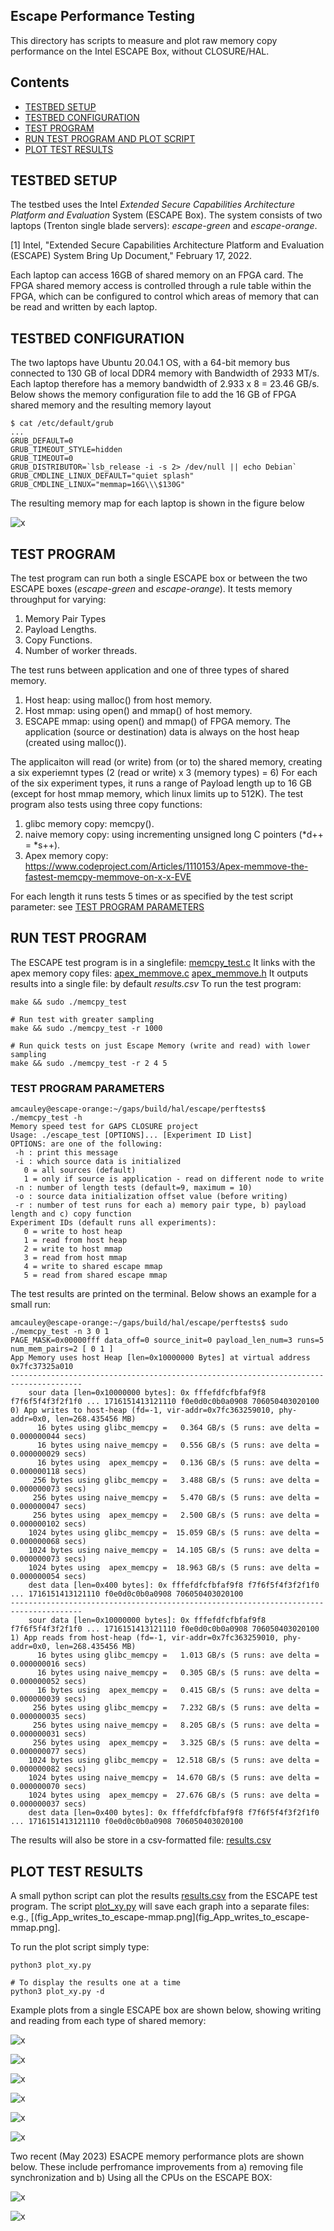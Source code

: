 ## Escape Performance Testing
This directory has scripts to measure and plot raw memory copy performance on the Intel ESCAPE Box, 
without CLOSURE/HAL. 

## Contents

- [TESTBED SETUP](#testbed-setup)
- [TESTBED CONFIGURATION](#testbed-configuration)
- [TEST PROGRAM](#test-program)
- [RUN TEST PROGRAM AND PLOT SCRIPT](#run-test-program-and-plot-script)
- [PLOT TEST RESULTS](#plot-test-results)

## TESTBED SETUP
The testbed uses the Intel *Extended Secure Capabilities Architecture Platform and Evaluation* System (ESCAPE Box). 
The system consists of two laptops (Trenton single blade servers):  *escape-green* and *escape-orange*. 

[1] Intel, "Extended Secure Capabilities Architecture Platform and Evaluation (ESCAPE) System Bring Up Document," February 17, 2022.

Each laptop can access 16GB of shared memory on an FPGA card. 
The FPGA shared memory access is controlled through a rule table within the FPGA, which can be configured to control which areas of memory that can be read and written by each laptop.

## TESTBED CONFIGURATION
The two laptops have Ubuntu 20.04.1 OS, with a 64-bit memory bus connected to 130 GB of local DDR4 memory with Bandwidth of 2933 MT/s. 
Each laptop therefore has a memory bandwidth of 2.933 x 8 = 23.46 GB/s.
Below shows the memory configuration file to add the 16 GB of FPGA shared memory and the resulting memory layout

```
$ cat /etc/default/grub
...
GRUB_DEFAULT=0
GRUB_TIMEOUT_STYLE=hidden
GRUB_TIMEOUT=0
GRUB_DISTRIBUTOR=`lsb_release -i -s 2> /dev/null || echo Debian`
GRUB_CMDLINE_LINUX_DEFAULT="quiet splash"
GRUB_CMDLINE_LINUX="memmap=16G\\\$130G"
```

The resulting memory map for each laptop is shown in the figure below 

![x](escape_box_linux_memory_map.png "Escape Box Memory Map")

## TEST PROGRAM
The test program can run both a single ESCAPE box or between the two ESCAPE boxes (*escape-green* and *escape-orange*). It tests memory throughput for varying:
1. Memory Pair Types
2. Payload Lengths.
3. Copy Functions.
4. Number of worker threads.

The test runs between application and one of three types of shared memory. 
1. Host heap:   using malloc() from host memory.
2. Host mmap:   using open() and mmap() of host memory.
3. ESCAPE mmap: using open() and mmap() of FPGA memory. 
The application (source or destination) data is always on the host heap (created using malloc()). 

The applicaiton will read (or write) from (or to) the shared memory, creating a six experiemnt types (2 (read or write) x 3 (memory types) = 6)
For each of the six experiment types, it runs a range of Payload length up to 16 GB (except for host mmap memory, which linux limits up to 512K). 
The test program also tests using three copy functions:
1. glibc memory copy: memcpy().
2. naive memory copy: using incrementing unsigned long C pointers (*d++ = *s++).
3. Apex memory copy: https://www.codeproject.com/Articles/1110153/Apex-memmove-the-fastest-memcpy-memmove-on-x-x-EVE

For each length it runs tests 5 times or as specified by the test script parameter: see [TEST PROGRAM PARAMETERS](#test-program-parameters)


## RUN TEST PROGRAM
The ESCAPE test program is in a singlefile: [memcpy_test.c](memcpy_test.c)
It links with the apex memory copy files: [apex_memmove.c](apex_memmove.c) [apex_memmove.h](apex_memmove.h)
It outputs results into a single file: by default *results.csv*
To run the test program:
```
make && sudo ./memcpy_test  

# Run test with greater sampling
make && sudo ./memcpy_test -r 1000

# Run quick tests on just Escape Memory (write and read) with lower sampling
make && sudo ./memcpy_test -r 2 4 5
```

### TEST PROGRAM PARAMETERS
```
amcauley@escape-orange:~/gaps/build/hal/escape/perftests$ ./memcpy_test -h
Memory speed test for GAPS CLOSURE project
Usage: ./escape_test [OPTIONS]... [Experiment ID List]
OPTIONS: are one of the following:
 -h : print this message
 -i : which source data is initialized
   0 = all sources (default)
   1 = only if source is application - read on different node to write
 -n : number of length tests (default=9, maximum = 10)
 -o : source data initialization offset value (before writing)
 -r : number of test runs for each a) memory pair type, b) payload length and c) copy function
Experiment IDs (default runs all experiments):
   0 = write to host heap
   1 = read from host heap
   2 = write to host mmap
   3 = read from host mmap
   4 = write to shared escape mmap
   5 = read from shared escape mmap
```

The test results are printed on the terminal. Below shows an example for a small run:
```
amcauley@escape-orange:~/gaps/build/hal/escape/perftests$ sudo ./memcpy_test -n 3 0 1
PAGE_MASK=0x00000fff data_off=0 source_init=0 payload_len_num=3 runs=5 num_mem_pairs=2 [ 0 1 ]
App Memory uses host Heap [len=0x10000000 Bytes] at virtual address 0x7fc37325a010
--------------------------------------------------------------------------------------
    sour data [len=0x10000000 bytes]: 0x fffefdfcfbfaf9f8 f7f6f5f4f3f2f1f0 ... 1716151413121110 f0e0d0c0b0a0908 706050403020100
0) App writes to host-heap (fd=-1, vir-addr=0x7fc363259010, phy-addr=0x0, len=268.435456 MB)
      16 bytes using glibc_memcpy =   0.364 GB/s (5 runs: ave delta = 0.000000044 secs)
      16 bytes using naive_memcpy =   0.556 GB/s (5 runs: ave delta = 0.000000029 secs)
      16 bytes using  apex_memcpy =   0.136 GB/s (5 runs: ave delta = 0.000000118 secs)
     256 bytes using glibc_memcpy =   3.488 GB/s (5 runs: ave delta = 0.000000073 secs)
     256 bytes using naive_memcpy =   5.470 GB/s (5 runs: ave delta = 0.000000047 secs)
     256 bytes using  apex_memcpy =   2.500 GB/s (5 runs: ave delta = 0.000000102 secs)
    1024 bytes using glibc_memcpy =  15.059 GB/s (5 runs: ave delta = 0.000000068 secs)
    1024 bytes using naive_memcpy =  14.105 GB/s (5 runs: ave delta = 0.000000073 secs)
    1024 bytes using  apex_memcpy =  18.963 GB/s (5 runs: ave delta = 0.000000054 secs)
    dest data [len=0x400 bytes]: 0x fffefdfcfbfaf9f8 f7f6f5f4f3f2f1f0 ... 1716151413121110 f0e0d0c0b0a0908 706050403020100
--------------------------------------------------------------------------------------
    sour data [len=0x10000000 bytes]: 0x fffefdfcfbfaf9f8 f7f6f5f4f3f2f1f0 ... 1716151413121110 f0e0d0c0b0a0908 706050403020100
1) App reads from host-heap (fd=-1, vir-addr=0x7fc363259010, phy-addr=0x0, len=268.435456 MB)
      16 bytes using glibc_memcpy =   1.013 GB/s (5 runs: ave delta = 0.000000016 secs)
      16 bytes using naive_memcpy =   0.305 GB/s (5 runs: ave delta = 0.000000052 secs)
      16 bytes using  apex_memcpy =   0.415 GB/s (5 runs: ave delta = 0.000000039 secs)
     256 bytes using glibc_memcpy =   7.232 GB/s (5 runs: ave delta = 0.000000035 secs)
     256 bytes using naive_memcpy =   8.205 GB/s (5 runs: ave delta = 0.000000031 secs)
     256 bytes using  apex_memcpy =   3.325 GB/s (5 runs: ave delta = 0.000000077 secs)
    1024 bytes using glibc_memcpy =  12.518 GB/s (5 runs: ave delta = 0.000000082 secs)
    1024 bytes using naive_memcpy =  14.670 GB/s (5 runs: ave delta = 0.000000070 secs)
    1024 bytes using  apex_memcpy =  27.676 GB/s (5 runs: ave delta = 0.000000037 secs)
    dest data [len=0x400 bytes]: 0x fffefdfcfbfaf9f8 f7f6f5f4f3f2f1f0 ... 1716151413121110 f0e0d0c0b0a0908 706050403020100
```

The results will also be store in a csv-formatted file: [results.csv](results.csv)


## PLOT TEST RESULTS
A small python script can plot the results [results.csv](results.csv) from the ESCAPE test program.
The script [plot_xy.py](plot_xy.py) will save each graph into a separate files: e.g., [(fig_App_writes_to_escape-mmap.png](fig_App_writes_to_escape-mmap.png].

To run the plot script simply type:
```
python3 plot_xy.py 

# To display the results one at a time
python3 plot_xy.py -d
```
Example plots from a single ESCAPE box are shown below, showing writing
and reading from each type of shared memory:

![x](fig_App_writes_to_escape-mmap.png "App writes to escape-mmap")

![x](fig_App_reads_from_escape-mmap.png "App reads from escape-mmap")

![x](fig_App_writes_to_host-heap.png "App writes to host-heap")

![x](fig_App_reads_from_host-heap.png "App reads from host-heap")

![x](fig_App_writes_to_host-mmap.png "App writes to escape-mmap")

![x](fig_App_reads_from_host-mmap.png "App reads from host-mmap")

Two recent (May 2023) ESACPE memory performance plots are shown below.
These include perfromance improvements from a) removing file 
synchronization and b) Using all the CPUs on the ESCAPE BOX:

![x](example_ESCAPE_write_plot_using_48cpus.png "ESCAPE writes")

![x](example_ESCAPE_read_plot_using_48cpus.png "ESCAPE reads")
